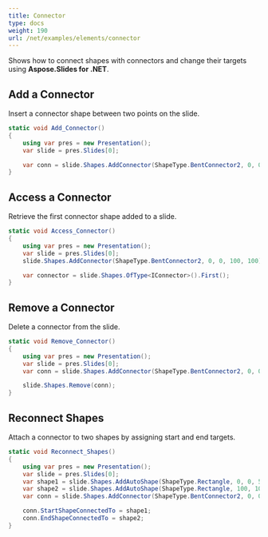 ```yaml
---
title: Connector
type: docs
weight: 190
url: /net/examples/elements/connector
---
```


Shows how to connect shapes with connectors and change their targets using **Aspose.Slides for .NET**.

## Add a Connector

Insert a connector shape between two points on the slide.

```csharp
static void Add_Connector()
{
    using var pres = new Presentation();
    var slide = pres.Slides[0];

    var conn = slide.Shapes.AddConnector(ShapeType.BentConnector2, 0, 0, 100, 100);
}
```

## Access a Connector

Retrieve the first connector shape added to a slide.

```csharp
static void Access_Connector()
{
    using var pres = new Presentation();
    var slide = pres.Slides[0];
    slide.Shapes.AddConnector(ShapeType.BentConnector2, 0, 0, 100, 100);

    var connector = slide.Shapes.OfType<IConnector>().First();
}
```

## Remove a Connector

Delete a connector from the slide.

```csharp
static void Remove_Connector()
{
    using var pres = new Presentation();
    var slide = pres.Slides[0];
    var conn = slide.Shapes.AddConnector(ShapeType.BentConnector2, 0, 0, 100, 100);

    slide.Shapes.Remove(conn);
}
```

## Reconnect Shapes

Attach a connector to two shapes by assigning start and end targets.

```csharp
static void Reconnect_Shapes()
{
    using var pres = new Presentation();
    var slide = pres.Slides[0];
    var shape1 = slide.Shapes.AddAutoShape(ShapeType.Rectangle, 0, 0, 50, 50);
    var shape2 = slide.Shapes.AddAutoShape(ShapeType.Rectangle, 100, 100, 50, 50);
    var conn = slide.Shapes.AddConnector(ShapeType.BentConnector2, 0, 0, 100, 100);

    conn.StartShapeConnectedTo = shape1;
    conn.EndShapeConnectedTo = shape2;
}
```
